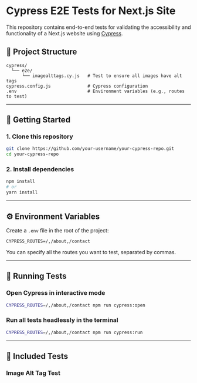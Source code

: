 # Cypress E2E Tests for Next.js Site

This repository contains end-to-end tests for validating the accessibility and functionality of a Next.js website using [Cypress](https://www.cypress.io/).

## 📁 Project Structure

```
cypress/
  └── e2e/
      └── imagealttags.cy.js   # Test to ensure all images have alt tags
cypress.config.js              # Cypress configuration
.env                           # Environment variables (e.g., routes to test)
```

---

## 🚀 Getting Started

### 1. Clone this repository

```bash
git clone https://github.com/your-username/your-cypress-repo.git
cd your-cypress-repo
```

### 2. Install dependencies

```bash
npm install
# or
yarn install
```

---

## ⚙️ Environment Variables

Create a `.env` file in the root of the project:

```
CYPRESS_ROUTES=/,/about,/contact
```

You can specify all the routes you want to test, separated by commas.

---

## 🧪 Running Tests

### Open Cypress in interactive mode

```bash
CYPRESS_ROUTES=/,/about,/contact npm run cypress:open
```

### Run all tests headlessly in the terminal

```bash
CYPRESS_ROUTES=/,/about,/contact npm run cypress:run
```

---

## 🧼 Included Tests

### Image Alt Tag Test
